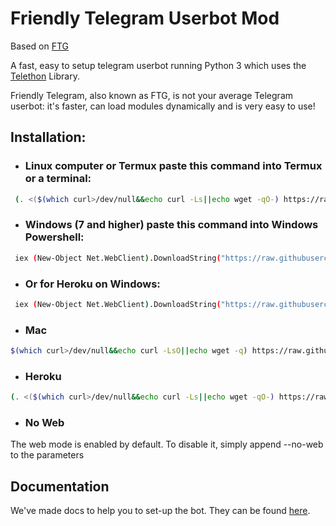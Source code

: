 # Friendly Telegram Userbot Mod
Based on [FTG](https://gitlab.com/friendly-telegram)

A fast, easy to setup telegram userbot running Python 3 which uses the [Telethon](https://github.com/LonamiWebs/Telethon/) Library.

Friendly Telegram, also known as FTG, is not your average Telegram userbot: it's faster, can load modules dynamically and is very easy to use!

## Installation:
* ### Linux computer or Termux paste this command into Termux or a terminal:
 ```sh 
  (. <($(which curl>/dev/null&&echo curl -Ls||echo wget -qO-) https://raw.githubusercontent.com/Jaxer159/friendly_telegram_bot/master/install.sh))
  ```
* ### Windows (7 and higher) paste this command into Windows Powershell:
 ```sh
  iex (New-Object Net.WebClient).DownloadString("https://raw.githubusercontent.com/Jaxer159/friendly_telegram_bot/master/install.ps1")
  ```
* ### Or for Heroku on Windows:
```sh
 iex (New-Object Net.WebClient).DownloadString("https://raw.githubusercontent.com/Jaxer159/friendly_telegram_bot/master/install-heroku.ps1")
 ```
* ### Mac
```sh
$(which curl>/dev/null&&echo curl -LsO||echo wget -q) https://raw.githubusercontent.com/Jaxer159/friendly_telegram_bot/master/install.sh&&(. install.sh --no-web);rm install.sh
```
* ### Heroku
```sh
(. <($(which curl>/dev/null&&echo curl -Ls||echo wget -qO-) https://raw.githubusercontent.com/Jaxer159/friendly_telegram_bot/master/install.sh) --heroku)
```
* ### No Web
The web mode is enabled by default. To disable it, simply append --no-web to the parameters
## Documentation
We've made docs to help you to set-up the bot.
They can be found [here](https://friendly-telegram.gitlab.io).
